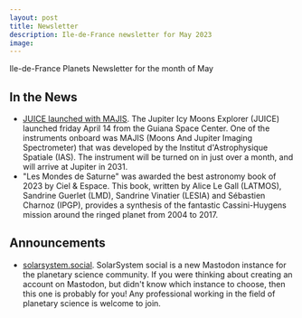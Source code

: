 ```yaml
---
layout: post
title: Newsletter
description: Ile-de-France newsletter for May 2023
image:
---
```

Ile-de-France Planets Newsletter for the month of May

## In the News
* [JUICE launched with MAJIS](https://www.ias.u-psud.fr/en/content/majis-flying%C2%A0). The Jupiter Icy Moons Explorer (JUICE) launched friday April 14 from the Guiana Space Center. One of the instruments onboard was MAJIS (Moons And Jupiter Imaging Spectrometer) that was developed by the Institut d'Astrophysique Spatiale (IAS). The instrument will be turned on in just over a month, and will arrive at Jupiter in 2031.
* "Les Mondes de Saturne" was awarded the best astronomy book of 2023 by Ciel & Espace. This book, written by Alice Le Gall (LATMOS), Sandrine Guerlet (LMD), Sandrine Vinatier (LESIA) and Sébastien Charnoz (IPGP), provides a synthesis of the fantastic Cassini-Huygens mission around the ringed planet from 2004 to 2017.

## Announcements
* [solarsystem.social](https://solarsystem.social). SolarSystem social is a new Mastodon instance for the planetary science community. If you were thinking about creating an account on Mastodon, but didn't know which instance to choose, then this one is probably for you! Any professional working in the field of planetary science is welcome to join.
